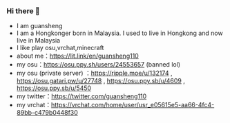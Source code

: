 ### Hi there 👋
- I am guansheng
- I am a Hongkonger born in Malaysia. I used to live in Hongkong and now live in Malaysia
- I like play osu,vrchat,minecraft
- about me：https://lit.link/en/guansheng110
- my osu：https://osu.ppy.sh/users/24553657 (banned lol)
- my osu (private server) ：https://ripple.moe/u/132174 , https://osu.gatari.pw/u/27748 , https://osu.ppy.sb/u/4609 , https://osu.ppy.sb/u/5450
- my twitter：https://twitter.com/guansheng110
- my vrchat：https://vrchat.com/home/user/usr_e05615e5-aa66-4fc4-89bb-c479b0448f30





<!--
**guansheng110/guansheng110** is a ✨ _special_ ✨ repository because its `README.md` (this file) appears on your GitHub profile.

Here are some ideas to get you started:

- 🔭 I’m currently working on ...
- 🌱 I’m currently learning ...
- 👯 I’m looking to collaborate on ...
- 🤔 I’m looking for help with ...
- 💬 Ask me about ...
- 📫 How to reach me: ...
- 😄 Pronouns: ...
- ⚡ Fun fact: ...
-->
